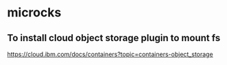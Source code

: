 # microcks

## To install cloud object storage plugin to mount fs
https://cloud.ibm.com/docs/containers?topic=containers-object_storage